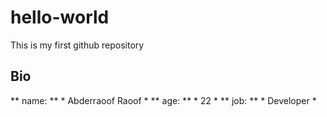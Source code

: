 # hello-world
This is my first github repository

## Bio
** name: ** * Abderraoof Raoof *
** age: ** * 22 *
** job: ** * Developer *
